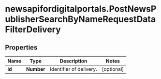 # newsapifordigitalportals.PostNewsPublisherSearchByNameRequestDataFilterDelivery

## Properties

Name | Type | Description | Notes
------------ | ------------- | ------------- | -------------
**id** | **Number** | Identifier of delivery. | [optional] 


